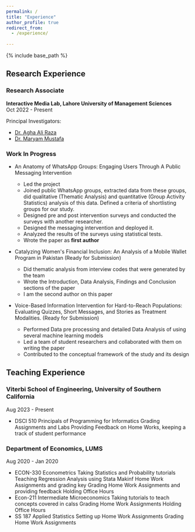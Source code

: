 ```yaml
---
permalink: /
title: "Experience"
author_profile: true
redirect_from: 
  - /experience/
  
---
```


{% include base_path %}

## Research Experience

### Research Associate
**Interactive Media Lab, Lahore University of Management Sciences**  
Oct 2022 - Present

Principal Investigators:
- [Dr. Agha Ali Raza](https://aghaaliraza.com/)
- [Dr. Maryam Mustafa](https://www.maryamustafa.com/)

### Work In Progress

- An Anatomy of WhatsApp Groups: Engaging Users Through A Public Messaging Intervention
  - Led the project
  - Joined public WhatsApp groups, extracted data from these groups, did qualitative (Thematic Analysis) and quantitative (Group Activity      Statistics) analysis of this data. Defined a criteria of shortlisting groups for our study.
  - Designed pre and post intervention surveys and conducted the surveys with another researcher.
  - Designed the messaging intervention and deployed it.
  - Analyzed the results of the surveys using statistical tests.
  - Wrote the paper as **first author**
  

- Catalyzing Women's Financial Inclusion: An Analysis of a Mobile Wallet Program in Pakistan
  (Ready for Submission)
  - Did thematic analysis from interview codes that were generated by the team
  - Wrote the Introduction, Data Analysis, Findings and Conclusion sections of the paper
  -  I am the second author on this paper
 
    
- Voice-Based Information Intervention for Hard-to-Reach Populations: Evaluating Quizzes, Short Messages, and Stories as Treatment Modalities.
  (Ready for Submission)
  - Performed Data pre processing and detailed Data Analysis of using several machine learning models
  - Led a team of student researchers and collaborated with them on writing the paper
  - Contributed to the conceptual framework of the study and its design

## Teaching Experience

### Viterbi School of Engineering, University of Southern California
Aug 2023 - Present
- DSCI 510 Principals of Programming for Informatics
  Grading Assignments and Labs
  Providing Feedback on Home Works, keeping a track of student performance
### Department of Economics, LUMS  
Aug 2020 - Jan 2020
- ECON-330 Econometrics
  Taking Statistics and Probability tutorials
  Teaching Regression Analysis using Stata
  Makinf Home Work Assignments and grading key
  Grading Home Work Assignments and providing feedback
  Holding Office Hours
- Econ-211 Intermediate Microeconomics
  Taking tutorials to teach concepts covered in calss
  Grading Home Work Assignments
  Holding Office Hours
- SS 187 Applied Statistics
  Setting up Home Work Assignments
  Grading Home Work Assignments
  

